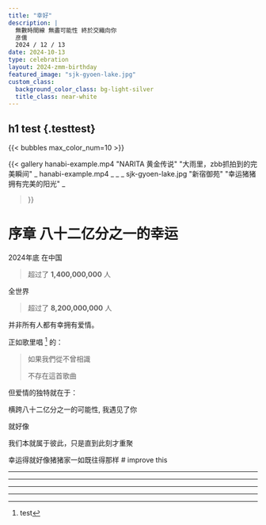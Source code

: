 ```yaml
---
title: "幸好"
description: |
  無數時間線 無盡可能性 終於交織向你
  彦儒
  2024 / 12 / 13
date: 2024-10-13
type: celebration
layout: 2024-zmm-birthday
featured_image: "sjk-gyoen-lake.jpg"
custom_class:
  background_color_class: bg-light-silver
  title_class: near-white
---
```


## h1 test {.testtest}



{{< bubbles max_color_num=10 >}}

{{< gallery
  hanabi-example.mp4 "NARITA 黄金传说" "大雨里，zbb抓拍到的完美瞬间" _
  hanabi-example.mp4 _ _ _
  sjk-gyoen-lake.jpg "新宿御苑" "幸运猪猪拥有完美的阳光" _
>}}

<!-- 
{{< scroll-img src=sjk-gyoen-lake.jpg class="full-width"
  grayout="true"
  parallax="true"
>}}


---

{{< scroll-img src=sjk-gyoen-lake.jpg class="full-width"
  parallax="true"
>}}

---

{{< scroll-img src=sjk-gyoen-lake.jpg class="full-width"
  grayout="true"
>}}

---

{{< scroll-img src=sjk-gyoen-lake.jpg class="full-width" >}}

  寫給你的情書
{{< figure src=sjk-gyoen-lake.jpg class="full-width" >}}
-->



# 序章 八十二亿分之一的幸运

2024年底
在中国
> 超过了 **1,400,000,000** 人

全世界
> 超过了 **8,200,000,000** 人


并非所有人都有幸拥有爱情。

正如歌里唱 [^1] 的：

> 如果我們從不曾相識
>
> 不存在這首歌曲 


但爱情的独特就在于：

横跨八十二亿分之一的可能性, 我遇见了你

就好像

我们本就属于彼此，只是直到此刻才重聚

幸运得就好像猪猪家一如既往得那样 # improve this


---



---



---



---



[^1]: test
